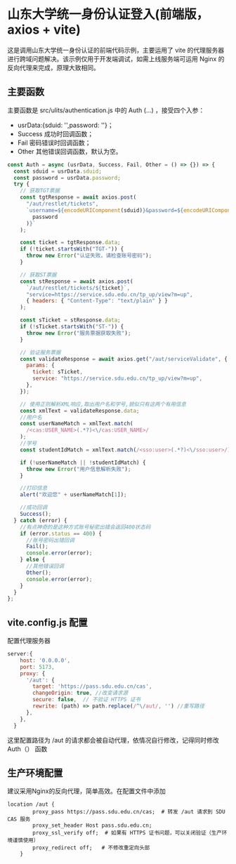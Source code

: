 # 山东大学统一身份认证登入(前端版，axios + vite)

这是调用山东大学统一身份认证的前端代码示例，主要运用了 vite 的代理服务器进行跨域问题解决。该示例仅用于开发端调试，如需上线服务端可运用 Nginx 的反向代理来完成，原理大致相同。

## 主要函数

主要函数是 src/ulits/authentication.js 中的 Auth (...) ，接受四个入参：

- usrData:{sduid: '',password: ''}；
- Success 成功时回调函数；
- Fail 密码错误时回调函数；
- Other 其他错误回调函数，默认为空。

```javascript
const Auth = async (usrData, Success, Fail, Other = () => {}) => {
  const sduid = usrData.sduid;
  const password = usrData.password;
  try {
    // 获取TGT票据
    const tgtResponse = await axios.post(
      "/aut/restlet/tickets",
      `username=${encodeURIComponent(sduid)}&password=${encodeURIComponent(
        password
      )}`
    );

    const ticket = tgtResponse.data;
    if (!ticket.startsWith("TGT-")) {
      throw new Error("认证失败，请检查账号密码");
    }

    // 获取ST票据
    const stResponse = await axios.post(
      `/aut/restlet/tickets/${ticket}`,
      "service=https://service.sdu.edu.cn/tp_up/view?m=up",
      { headers: { "Content-Type": "text/plain" } }
    );

    const sTicket = stResponse.data;
    if (!sTicket.startsWith("ST-")) {
      throw new Error("服务票据获取失败");
    }

    // 验证服务票据
    const validateResponse = await axios.get("/aut/serviceValidate", {
      params: {
        ticket: sTicket,
        service: "https://service.sdu.edu.cn/tp_up/view?m=up",
      },
    });

    // 使用正则解析XML响应,取出用户名和学号,貌似只有这两个有用信息
    const xmlText = validateResponse.data;
    //用户名
    const userNameMatch = xmlText.match(
      /<cas:USER_NAME>(.*?)<\/cas:USER_NAME>/
    );
    //学号
    const studentIdMatch = xmlText.match(/<sso:user>(.*?)<\/sso:user>/);

    if (!userNameMatch || !studentIdMatch) {
      throw new Error("用户信息解析失败");
    }

    //打印信息
    alert("欢迎您" + userNameMatch[1]);

    //成功回调
    Success();
  } catch (error) {
    //有点神奇的是这种方式账号秘密出错会返回400状态码
    if (error.status == 400) {
      //账号密码出错回调
      Fail();
      console.error(error);
    } else {
      //其他错误回调
      Other();
      console.error(error);
    }
  }
};
```

## vite.config.js 配置

配置代理服务器

```javascript
server:{
    host: '0.0.0.0',
    port: 5173,
    proxy: {
      '/aut': {
        target: 'https://pass.sdu.edu.cn/cas',
        changeOrigin: true, //改变请求源
        secure: false,  // 不验证 HTTPS 证书
        rewrite: (path) => path.replace(/^\/aut/, '') //重写路径
      },
    },
  }
```

这里配置路径为 /aut 的请求都会被自动代理，依情况自行修改，记得同时修改 Auth（） 函数

## 生产环境配置

建议采用Nginx的反向代理，简单高效。在配置文件中添加

```Ngx
location /aut {
        proxy_pass https://pass.sdu.edu.cn/cas;  # 转发 /aut 请求到 SDU CAS 服务
        proxy_set_header Host pass.sdu.edu.cn;
        proxy_ssl_verify off;  # 如果有 HTTPS 证书问题，可以关闭验证（生产环境谨慎使用）
        proxy_redirect off;   # 不修改重定向头部
    }
```